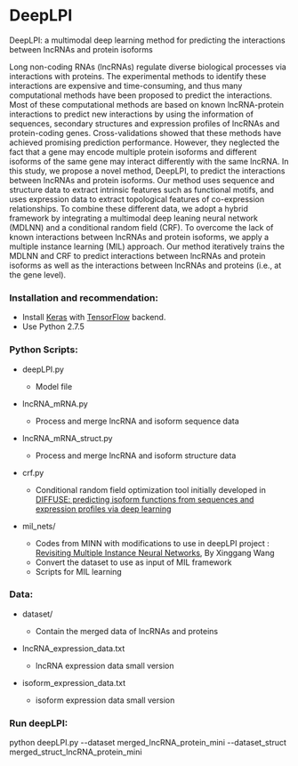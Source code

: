 # DeepLPI

DeepLPI: a multimodal deep learning method for predicting the interactions between lncRNAs and protein isoforms

Long non-coding RNAs (lncRNAs) regulate diverse biological processes via interactions with proteins. The experimental methods to identify these interactions are expensive and time-consuming, and thus many computational methods have been proposed to predict the interactions. Most of these computational methods are based on known lncRNA-protein interactions to predict new interactions by using the information of sequences, secondary structures and expression profiles of lncRNAs and protein-coding genes. Cross-validations showed that these methods have achieved promising prediction performance. However, they neglected the fact that a gene may encode multiple protein isoforms and different isoforms of the same gene may interact differently with the same lncRNA. In this study, we propose a novel method, DeepLPI, to predict the interactions between lncRNAs and protein isoforms. Our method uses sequence and structure data to extract intrinsic features such as functional motifs, and uses expression data to extract topological features of co-expression relationships. To combine these different data, we adopt a hybrid framework by integrating a multimodal deep leaning neural network (MDLNN) and a conditional random field (CRF). To overcome the lack of known interactions between lncRNAs and protein isoforms, we apply a multiple instance learning (MIL) approach. Our method iteratively trains the MDLNN and CRF to predict interactions between lncRNAs and protein isoforms as well  as the interactions between lncRNAs and proteins (i.e., at the gene level).


### Installation and recommendation: 
- Install [Keras](https://keras.io/) with [TensorFlow](https://keras.io/backend/) backend.
- Use Python 2.7.5

### Python Scripts:
- deepLPI.py
  - Model file

- lncRNA_mRNA.py
  - Process and merge lncRNA and isoform sequence data

- lncRNA_mRNA_struct.py
  - Process and merge lncRNA and isoform structure data

- crf.py
  - Conditional random field optimization tool initially developed in [DIFFUSE: predicting isoform functions from sequences and expression profiles via deep learning](https://doi.org/10.1093/bioinformatics/btz367) 

- mil_nets/
  - Codes from MINN with modifications to use in deepLPI project : [Revisiting Multiple Instance Neural Networks](http://mclab.eic.hust.edu.cn/~xwang/index.htm), By Xinggang Wang
  - Convert the dataset to use as input of MIL framework  
  - Scripts for MIL learning


### Data:
- dataset/
  - Contain the merged data of lncRNAs and proteins

- lncRNA_expression_data.txt
  - lncRNA expression data small version

- isoform_expression_data.txt
  - isoform expression data small version


### Run deepLPI:
python deepLPI.py --dataset merged_lncRNA_protein_mini --dataset_struct merged_struct_lncRNA_protein_mini






